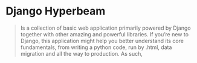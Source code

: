 # Django Hyperbeam

> Is a collection of basic web application primarily powered by Django together with other amazing and powerful libraries. If you’re new to Django, this application might help you better understand its core fundamentals, from writing a python code, run by .html, data migration and all the way to production. As such,
